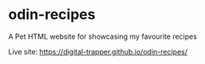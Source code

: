 # odin-recipes

A Pet HTML website for showcasing my favourite recipes

Live site: https://digital-trapper.github.io/odin-recipes/


